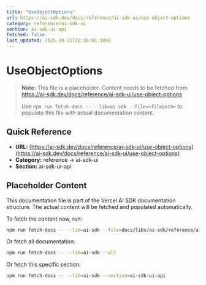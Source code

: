 ```yaml
---
title: "UseObjectOptions"
url: https://ai-sdk.dev/docs/reference/ai-sdk-ui/use-object-options
category: reference/ai-sdk-ui
section: ai-sdk-ui-api
fetched: false
last_updated: 2025-10-21T22:38:01.109Z
---
```


# UseObjectOptions

> **Note:** This file is a placeholder. Content needs to be fetched from https://ai-sdk.dev/docs/reference/ai-sdk-ui/use-object-options
>
> Use `npm run fetch-docs -- --lib=ai-sdk --file=<filepath>` to populate this file with actual documentation content.

## Quick Reference

- **URL:** [https://ai-sdk.dev/docs/reference/ai-sdk-ui/use-object-options](https://ai-sdk.dev/docs/reference/ai-sdk-ui/use-object-options)
- **Category:** reference → ai-sdk-ui
- **Section:** ai-sdk-ui-api

## Placeholder Content

This documentation file is part of the Vercel AI SDK documentation structure.
The actual content will be fetched and populated automatically.

To fetch the content now, run:

```bash
npm run fetch-docs -- --lib=ai-sdk --file=docs/libs/ai-sdk/reference/ai-sdk-ui/use-object-options.md
```

Or fetch all documentation:

```bash
npm run fetch-docs -- --lib=ai-sdk --all
```

Or fetch this specific section:

```bash
npm run fetch-docs -- --lib=ai-sdk --section=ai-sdk-ui-api
```
